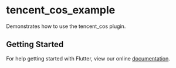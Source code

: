 # tencent_cos_example

Demonstrates how to use the tencent_cos plugin.

## Getting Started

For help getting started with Flutter, view our online
[documentation](https://flutter.io/).

